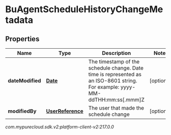# BuAgentScheduleHistoryChangeMetadata


## Properties

| Name | Type | Description | Notes |
| ------------ | ------------- | ------------- | ------------- |
| **dateModified** | [**Date**](Date) | The timestamp of the schedule change. Date time is represented as an ISO-8601 string. For example: yyyy-MM-ddTHH:mm:ss[.mmm]Z |  [optional] |
| **modifiedBy** | [**UserReference**](UserReference) | The user that made the schedule change |  [optional] |




_com.mypurecloud.sdk.v2:platform-client-v2:217.0.0_
